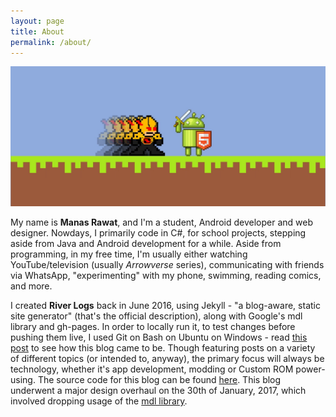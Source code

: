 ```yaml
---
layout: page
title: About
permalink: /about/
---
```

<style>
#about {
    pointer-events: none;
    cursor: default;
    font-weight: bold;
}
p:last-child {
  margin-bottom: 0;
}
h1:first-child {
  margin-top: 0;
}
</style>

![](/res/pixelated.jpg "Reverse-Flash v. Bugdroid - who rises and who falls?")

My name is **Manas Rawat**, and I'm a student, Android developer and web designer. Nowdays, I primarily code in C#, for school projects, stepping aside from Java and Android development for a while. Aside from programming, in my free time, I'm usually either watching YouTube/television (usually *Arrowverse* series), communicating with friends via WhatsApp, "experimenting" with my phone, swimming, reading comics, and more.

I created **River Logs** back in June 2016, using Jekyll - "a blog-aware, static site generator" (that's the official description), along with Google's mdl library and gh-pages. In order to locally run it, to test changes before pushing them live, I used Git on Bash on Ubuntu on Windows - read [this post](/general/2016/06/18/hello-jekyll.html) to see how this blog came to be. Though featuring posts on a variety of different topics (or intended to, anyway), the primary focus will always be technology, whether it's app development, modding or Custom ROM power-using. The source code for this blog can be found [here](https://github.com/manasrawat/manasrawat.github.io). This blog underwent a major design overhaul on the 30th of January, 2017, which involved dropping usage of the [mdl library](https://getmdl.io).
